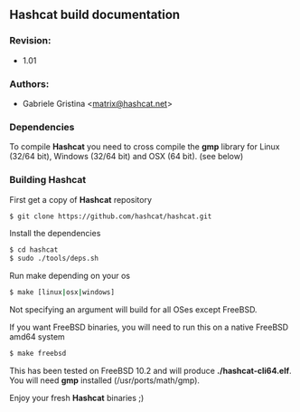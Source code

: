 ## Hashcat build documentation

### Revision:
* 1.01

### Authors:
* Gabriele Gristina <<matrix@hashcat.net>>

### Dependencies
To compile **Hashcat** you need to cross compile the **gmp** library for Linux (32/64 bit), Windows (32/64 bit) and OSX (64 bit). (see below)

### Building Hashcat
First get a copy of **Hashcat** repository

```sh
$ git clone https://github.com/hashcat/hashcat.git
```

Install the dependencies

```sh
$ cd hashcat
$ sudo ./tools/deps.sh
```

Run make depending on your os

```bash
$ make [linux|osx|windows]
```

Not specifying an argument will build for all OSes except FreeBSD.

If you want FreeBSD binaries, you will need to run this on a native FreeBSD amd64 system
```sh
$ make freebsd
```

This has been tested on FreeBSD 10.2 and will produce **./hashcat-cli64.elf**. You will need **gmp** installed (/usr/ports/math/gmp).

Enjoy your fresh **Hashcat** binaries ;)
